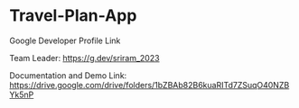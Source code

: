 # Travel-Plan-App
Google Developer Profile Link

Team Leader: https://g.dev/sriram_2023

Documentation  and Demo Link: https://drive.google.com/drive/folders/1bZBAb82B6kuaRITd7ZSuqO40NZBYk5nP
